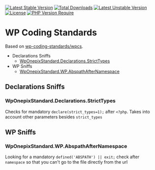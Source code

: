 [![Latest Stable Version](http://poser.pugx.org/onepix/wp-coding-standards/v)](https://packagist.org/packages/onepix/wp-coding-standards) [![Total Downloads](http://poser.pugx.org/onepix/wp-coding-standards/downloads)](https://packagist.org/packages/onepix/wp-coding-standards) [![Latest Unstable Version](http://poser.pugx.org/onepix/wp-coding-standards/v/unstable)](https://packagist.org/packages/onepix/wp-coding-standards) [![License](http://poser.pugx.org/onepix/wp-coding-standards/license)](https://packagist.org/packages/onepix/wp-coding-standards) [![PHP Version Require](http://poser.pugx.org/onepix/wp-coding-standards/require/php)](https://packagist.org/packages/onepix/wp-coding-standards)

# WP Coding Standards

Based on [wp-coding-standards/wpcs](https://github.com/WordPress/WordPress-Coding-Standards).

- Declarations Sniffs
  - [WpOnepixStandard.Declarations.StrictTypes](#wponepixstandarddeclarationsstricttypes)
- WP Sniffs
  - [WpOnepixStandard.WP.AbspathAfterNamespace](#wponepixstandardwpabspathafternamespace)

## Declarations Sniffs

### WpOnepixStandard.Declarations.StrictTypes

Checks for mandatory `declare(strict_types=1);` after `<?php`. Takes into account other parameters besides `strict_types`

## WP Sniffs

### WpOnepixStandard.WP.AbspathAfterNamespace

Looking for a mandatory `defined('ABSPATH') || exit;` check after `namespace` so that you can't go to the file directly from the url
